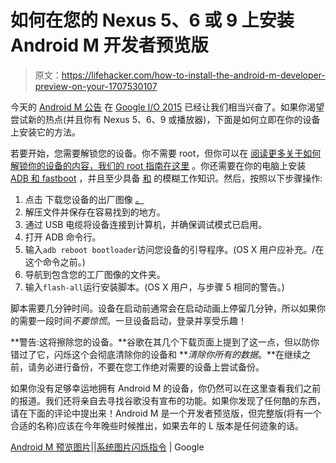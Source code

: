 # 如何在您的 Nexus 5、6 或 9 上安装 Android M 开发者预览版

> 原文：<https://lifehacker.com/how-to-install-the-android-m-developer-preview-on-your-1707530107>

今天的 [Android M 公告](https://lifehacker.com/all-the-new-features-of-android-m-1707454646) 在 [Google I/O 2015](http://lifehacker.com/all-the-important-stuff-google-announced-at-i-o-2015-1707454800?rev=1432842495224) 已经让我们相当兴奋了。如果你渴望尝试新的热点(并且你有 Nexus 5、6、9 或播放器)，下面是如何立即在你的设备上安装它的方法。



若要开始，您需要解锁您的设备。你不需要 root，但你可以在 [阅读更多关于如何解锁你的设备的内容，我们的 root 指南在这里](https://lifehacker.com/everything-you-need-to-know-about-rooting-your-android-5789397) 。你还需要在你的电脑上安装 [ADB 和 fastboot](http://lifehacker.com/the-easiest-way-to-install-androids-adb-and-fastboot-to-1586992378) ，并且至少具备 [和](http://lifehacker.com/the-most-useful-things-you-can-do-with-adb-and-fastboot-1590337225) 的模糊工作知识。然后，按照以下步骤操作:

1.  点击 下载您设备的出厂图像 [。](http://developer.android.com/preview/download.html)
2.  解压文件并保存在容易找到的地方。
3.  通过 USB 电缆将设备连接到计算机，并确保调试模式已启用。
4.  打开 ADB 命令行。
5.  输入`adb reboot bootloader`访问您设备的引导程序。(OS X 用户应补充。/在这个命令之前。)
6.  导航到包含您的工厂图像的文件夹。
7.  输入`flash-all`运行安装脚本。(OS X 用户，与步骤 5 相同的警告。)

脚本需要几分钟时间。设备在启动前通常会在启动动画上停留几分钟，所以如果你的需要一段时间*不要惊慌*。一旦设备启动，登录并享受乐趣！

**警告:这将擦除您的设备。**谷歌在其几个下载页面上提到了这一点，但以防你错过了它，闪烁这个会彻底清除你的设备和 ***清除你所有的数据*。**在继续之前，请务必进行备份，不要在您工作绝对需要的设备上尝试备份。

如果你没有足够幸运地拥有 Android M 的设备，你仍然可以在这里查看我们之前的报道。我们还将亲自去寻找谷歌没有宣布的功能。如果你发现了任何酷的东西，请在下面的评论中提出来！Android M 是一个开发者预览版，但完整版(将有一个合适的名称)应该在今年晚些时候推出，如果去年的 L 版本是任何迹象的话。

[Android M 预览图片](http://developer.android.com/preview/download.html)||[系统图片闪烁指令](https://developers.google.com/android/nexus/images#instructions) | Google